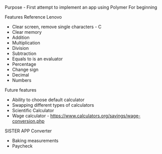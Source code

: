 Purpose - First attempt to implement an app using Polymer
For beginning

Features
Reference Lenovo
- Clear screen, remove single characters - C
- Clear memory
- Addition
- Multiplication
- Division
- Subtraction
- Equals to is an evaluator
- Percentage
- Change sign
- Decimal
- Numbers

Future features
- Ability to choose default calculator
- Swapping different types of calculators
- Scientific Calculator
- Wage calculator - https://www.calculators.org/savings/wage-conversion.php

SISTER APP
Converter
- Baking measurements
- Paycheck
